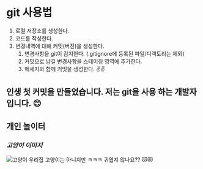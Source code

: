 # git 사용법
1. 로컬 저장소를 생성한다.
2. 코드를 작성한다.
3. 변경내역에 대해 커밋(버전)을 생성한다.
   1. 변경사항을 git이 감지한다. (.gitignore에 등록된 파일/디렉토리는 제외)
   2. 커밋으로 남길 변경사항을 스테이징 영역에 추가한다.
   3. 메세지와 함께 커밋을 생성한다. ✌️✌️

## 인생 첫 커밋을 만들었습니다. 저는 git을 사용 하는 개발자입니다. 😊

## 개인 놀이터

### *고양이 이미지*
![고양이](https://i.namu.wiki/i/d1A_wD4kuLHmOOFqJdVlOXVt1TWA9NfNt_HA0CS0Y_N0zayUAX8olMuv7odG2FiDLDQZIRBqbPQwBSArXfEJlQ.webp)
우리집 고양이는 아니지만 ㅋㅋㅋ 
귀엽지 않나요?? 😻😻

